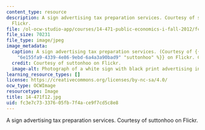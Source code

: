 ```yaml
---
content_type: resource
description: A sign advertising tax preparation services. Courtesy of suttonhoo on
  Flickr.
file: /ol-ocw-studio-app/courses/14-471-public-economics-i-fall-2012/fc3e7c73337605fb7f4ace9f7cd5c8e8_14-471f12.jpg
file_size: 70231
file_type: image/jpeg
image_metadata:
  caption: A sign advertising tax preparation services. (Courtesy of {{% resource_link
    "6e155fa9-4339-4e86-9ebd-6a4a3a90bad9" "suttonhoo" %}} on Flickr. CC-BY-NC-SA.)
  credit: Courtesy of suttonhoo on Flickr.
  image-alt: Photograph of a white sign with black print advertising income tax preparation.
learning_resource_types: []
license: https://creativecommons.org/licenses/by-nc-sa/4.0/
ocw_type: OCWImage
resourcetype: Image
title: 14-471f12.jpg
uid: fc3e7c73-3376-05fb-7f4a-ce9f7cd5c8e8
---
```

A sign advertising tax preparation services. Courtesy of suttonhoo on Flickr.